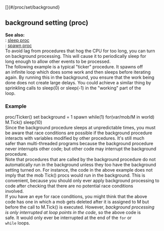 []{#/proc/set/background}    
## background setting (proc)    
**See also:**    
:   [sleep proc](ref/proc/sleep)    
:   [spawn proc](ref/proc/spawn)    
To avoid lag from procedures that hog the CPU for too long, you can turn    
on background processing. This will cause it to periodically sleep for    
long enough to allow other events to be processed.    
The following example is a typical \"ticker\" procedure. It spawns off    
an infinite loop which does some work and then sleeps before iterating    
again. By running this in the background, you ensure that the work being    
done does not create large delays. You could achieve a similar thing by    
sprinkling calls to sleep(0) or sleep(-1) in the \"working\" part of the    
loop.    
### Example    
proc/Ticker() set background = 1 spawn while(1) for(var/mob/M in world)    
M.Tick() sleep(10)    
Since the background procedure sleeps at unpredictable times, you must    
be aware that race conditions are possible if the background procedure    
interacts with variables modified by other procedures. It\'s still much    
safer than multi-threaded programs because the background procedure    
never interrupts other code; but other code may interrupt the background    
procedure.    
Note that procedures that are called by the background procedure do not    
automatically run in the background unless they too have the background    
setting turned on. For instance, the code in the above example does not    
imply that the mob Tick() procs would run in the background. This is    
convenient, because you should only ever apply background processing to    
code after checking that there are no potential race conditions    
involved.    
If you have an eye for race conditions, you might think that the above    
code has one in which a mob gets deleted after it is assigned to M but    
before the call to M.Tick() is executed. However, *background processing    
is only interrupted at loop points in the code*, so the above code is    
safe. It would only ever be interrupted at the end of the `for` or    
`while` loops.  